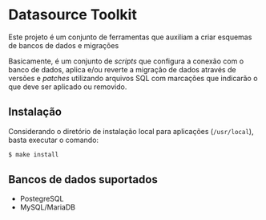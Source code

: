 Datasource Toolkit
==================

Este projeto é um conjunto de ferramentas que auxiliam a criar esquemas de
bancos de dados e migrações

Basicamente, é um conjunto de _scripts_ que configura a conexão com o banco de
dados, aplica e/ou reverte a migração de dados através de versões e _patches_
utilizando arquivos SQL com marcações que indicarão o que deve ser aplicado ou
removido.

## Instalação

Considerando o diretório de instalação local para aplicações (`/usr/local`),
basta executar o comando:

```sh
$ make install
```

## Bancos de dados suportados

- PostegreSQL
- MySQL/MariaDB

